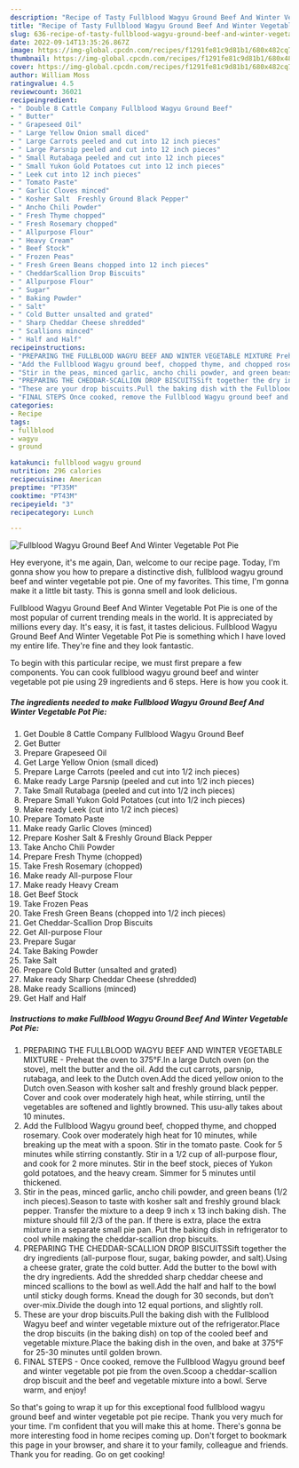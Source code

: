 ```yaml
---
description: "Recipe of Tasty Fullblood Wagyu Ground Beef And Winter Vegetable Pot Pie"
title: "Recipe of Tasty Fullblood Wagyu Ground Beef And Winter Vegetable Pot Pie"
slug: 636-recipe-of-tasty-fullblood-wagyu-ground-beef-and-winter-vegetable-pot-pie
date: 2022-09-14T13:35:26.867Z
image: https://img-global.cpcdn.com/recipes/f1291fe81c9d81b1/680x482cq70/fullblood-wagyu-ground-beef-and-winter-vegetable-pot-pie-recipe-main-photo.jpg
thumbnail: https://img-global.cpcdn.com/recipes/f1291fe81c9d81b1/680x482cq70/fullblood-wagyu-ground-beef-and-winter-vegetable-pot-pie-recipe-main-photo.jpg
cover: https://img-global.cpcdn.com/recipes/f1291fe81c9d81b1/680x482cq70/fullblood-wagyu-ground-beef-and-winter-vegetable-pot-pie-recipe-main-photo.jpg
author: William Moss
ratingvalue: 4.5
reviewcount: 36021
recipeingredient:
- " Double 8 Cattle Company Fullblood Wagyu Ground Beef"
- " Butter"
- " Grapeseed Oil"
- " Large Yellow Onion small diced"
- " Large Carrots peeled and cut into 12 inch pieces"
- " Large Parsnip peeled and cut into 12 inch pieces"
- " Small Rutabaga peeled and cut into 12 inch pieces"
- " Small Yukon Gold Potatoes cut into 12 inch pieces"
- " Leek cut into 12 inch pieces"
- " Tomato Paste"
- " Garlic Cloves minced"
- " Kosher Salt  Freshly Ground Black Pepper"
- " Ancho Chili Powder"
- " Fresh Thyme chopped"
- " Fresh Rosemary chopped"
- " Allpurpose Flour"
- " Heavy Cream"
- " Beef Stock"
- " Frozen Peas"
- " Fresh Green Beans chopped into 12 inch pieces"
- " CheddarScallion Drop Biscuits"
- " Allpurpose Flour"
- " Sugar"
- " Baking Powder"
- " Salt"
- " Cold Butter unsalted and grated"
- " Sharp Cheddar Cheese shredded"
- " Scallions minced"
- " Half and Half"
recipeinstructions:
- "PREPARING THE FULLBLOOD WAGYU BEEF AND WINTER VEGETABLE MIXTURE Preheat the oven to 375°F.In a large Dutch oven (on the stove), melt the butter and the oil. Add the cut carrots, parsnip, rutabaga, and leek to the Dutch oven.Add the diced yellow onion to the Dutch oven.Season with kosher salt and freshly ground black pepper. Cover and cook over moderately high heat, while stirring, until the vegetables are softened and lightly browned. This usu-ally takes about 10 minutes."
- "Add the Fullblood Wagyu ground beef, chopped thyme, and chopped rosemary. Cook over moderately high heat for 10 minutes, while breaking up the meat with a spoon. Stir in the tomato paste. Cook for 5 minutes while stirring constantly. Stir in a 1/2 cup of all-purpose flour, and cook for 2 more minutes. Stir in the beef stock, pieces of Yukon gold potatoes, and the heavy cream. Simmer for 5 minutes until thickened."
- "Stir in the peas, minced garlic, ancho chili powder, and green beans (1/2 inch pieces).Season to taste with kosher salt and freshly ground black pepper. Transfer the mixture to a deep 9 inch x 13 inch baking dish. The mixture should fill 2/3 of the pan. If there is extra, place the extra mixture in a separate small pie pan. Put the baking dish in refrigerator to cool while making the cheddar-scallion drop biscuits."
- "PREPARING THE CHEDDAR-SCALLION DROP BISCUITSSift together the dry ingredients (all-purpose flour, sugar, baking powder, and salt).Using a cheese grater, grate the cold butter. Add the butter to the bowl with the dry ingredients. Add the shredded sharp cheddar cheese and minced scallions to the bowl as well.Add the half and half to the bowl until sticky dough forms. Knead the dough for 30 seconds, but don’t over-mix.Divide the dough into 12 equal portions, and slightly roll."
- "These are your drop biscuits.Pull the baking dish with the Fullblood Wagyu beef and winter vegetable mixture out of the refrigerator.Place the drop biscuits (in the baking dish) on top of the cooled beef and vegetable mixture.Place the baking dish in the oven, and bake at 375°F for 25-30 minutes until golden brown."
- "FINAL STEPS Once cooked, remove the Fullblood Wagyu ground beef and winter vegetable pot pie from the oven.Scoop a cheddar-scallion drop biscuit and the beef and vegetable mixture into a bowl. Serve warm, and enjoy!"
categories:
- Recipe
tags:
- fullblood
- wagyu
- ground

katakunci: fullblood wagyu ground 
nutrition: 296 calories
recipecuisine: American
preptime: "PT35M"
cooktime: "PT43M"
recipeyield: "3"
recipecategory: Lunch

---
```



![Fullblood Wagyu Ground Beef And Winter Vegetable Pot Pie](https://img-global.cpcdn.com/recipes/f1291fe81c9d81b1/680x482cq70/fullblood-wagyu-ground-beef-and-winter-vegetable-pot-pie-recipe-main-photo.jpg)

Hey everyone, it's me again, Dan, welcome to our recipe page. Today, I'm gonna show you how to prepare a distinctive dish, fullblood wagyu ground beef and winter vegetable pot pie. One of my favorites. This time, I'm gonna make it a little bit tasty. This is gonna smell and look delicious.

Fullblood Wagyu Ground Beef And Winter Vegetable Pot Pie is one of the most popular of current trending meals in the world. It is appreciated by millions every day. It's easy, it is fast, it tastes delicious. Fullblood Wagyu Ground Beef And Winter Vegetable Pot Pie is something which I have loved my entire life. They're fine and they look fantastic.




To begin with this particular recipe, we must first prepare a few components. You can cook fullblood wagyu ground beef and winter vegetable pot pie using 29 ingredients and 6 steps. Here is how you cook it.

<!--inarticleads1-->

##### The ingredients needed to make Fullblood Wagyu Ground Beef And Winter Vegetable Pot Pie:

1. Get  Double 8 Cattle Company Fullblood Wagyu Ground Beef
1. Get  Butter
1. Prepare  Grapeseed Oil
1. Get  Large Yellow Onion (small diced)
1. Prepare  Large Carrots (peeled and cut into 1/2 inch pieces)
1. Make ready  Large Parsnip (peeled and cut into 1/2 inch pieces)
1. Take  Small Rutabaga (peeled and cut into 1/2 inch pieces)
1. Prepare  Small Yukon Gold Potatoes (cut into 1/2 inch pieces)
1. Make ready  Leek (cut into 1/2 inch pieces)
1. Prepare  Tomato Paste
1. Make ready  Garlic Cloves (minced)
1. Prepare  Kosher Salt &amp; Freshly Ground Black Pepper
1. Take  Ancho Chili Powder
1. Prepare  Fresh Thyme (chopped)
1. Take  Fresh Rosemary (chopped)
1. Make ready  All-purpose Flour
1. Make ready  Heavy Cream
1. Get  Beef Stock
1. Take  Frozen Peas
1. Take  Fresh Green Beans (chopped into 1/2 inch pieces)
1. Get  Cheddar-Scallion Drop Biscuits
1. Get  All-purpose Flour
1. Prepare  Sugar
1. Take  Baking Powder
1. Take  Salt
1. Prepare  Cold Butter (unsalted and grated)
1. Make ready  Sharp Cheddar Cheese (shredded)
1. Make ready  Scallions (minced)
1. Get  Half and Half




<!--inarticleads2-->

##### Instructions to make Fullblood Wagyu Ground Beef And Winter Vegetable Pot Pie:

1. PREPARING THE FULLBLOOD WAGYU BEEF AND WINTER VEGETABLE MIXTURE - Preheat the oven to 375°F.In a large Dutch oven (on the stove), melt the butter and the oil. Add the cut carrots, parsnip, rutabaga, and leek to the Dutch oven.Add the diced yellow onion to the Dutch oven.Season with kosher salt and freshly ground black pepper. Cover and cook over moderately high heat, while stirring, until the vegetables are softened and lightly browned. This usu-ally takes about 10 minutes.
1. Add the Fullblood Wagyu ground beef, chopped thyme, and chopped rosemary. Cook over moderately high heat for 10 minutes, while breaking up the meat with a spoon. Stir in the tomato paste. Cook for 5 minutes while stirring constantly. Stir in a 1/2 cup of all-purpose flour, and cook for 2 more minutes. Stir in the beef stock, pieces of Yukon gold potatoes, and the heavy cream. Simmer for 5 minutes until thickened.
1. Stir in the peas, minced garlic, ancho chili powder, and green beans (1/2 inch pieces).Season to taste with kosher salt and freshly ground black pepper. Transfer the mixture to a deep 9 inch x 13 inch baking dish. The mixture should fill 2/3 of the pan. If there is extra, place the extra mixture in a separate small pie pan. Put the baking dish in refrigerator to cool while making the cheddar-scallion drop biscuits.
1. PREPARING THE CHEDDAR-SCALLION DROP BISCUITSSift together the dry ingredients (all-purpose flour, sugar, baking powder, and salt).Using a cheese grater, grate the cold butter. Add the butter to the bowl with the dry ingredients. Add the shredded sharp cheddar cheese and minced scallions to the bowl as well.Add the half and half to the bowl until sticky dough forms. Knead the dough for 30 seconds, but don’t over-mix.Divide the dough into 12 equal portions, and slightly roll.
1. These are your drop biscuits.Pull the baking dish with the Fullblood Wagyu beef and winter vegetable mixture out of the refrigerator.Place the drop biscuits (in the baking dish) on top of the cooled beef and vegetable mixture.Place the baking dish in the oven, and bake at 375°F for 25-30 minutes until golden brown.
1. FINAL STEPS - Once cooked, remove the Fullblood Wagyu ground beef and winter vegetable pot pie from the oven.Scoop a cheddar-scallion drop biscuit and the beef and vegetable mixture into a bowl. Serve warm, and enjoy!




So that's going to wrap it up for this exceptional food fullblood wagyu ground beef and winter vegetable pot pie recipe. Thank you very much for your time. I'm confident that you will make this at home. There's gonna be more interesting food in home recipes coming up. Don't forget to bookmark this page in your browser, and share it to your family, colleague and friends. Thank you for reading. Go on get cooking!
